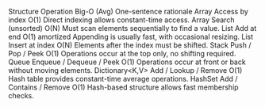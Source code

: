Structure	Operation	        Big-O (Avg)	One-sentence rationale
Array	Access by index	O(1)	Direct indexing allows constant-time access.
Array	Search (unsorted)	O(N)	Must scan elements sequentially to find a value.
List<T>	Add at end	O(1) amortized	Appending is usually fast, with occasional resizing.
List<T>	Insert at index	O(N)	Elements after the index must be shifted.
Stack<T>	Push / Pop / Peek	O(1)	Operations occur at the top only, no shifting required.
Queue<T>	Enqueue / Dequeue / Peek	O(1)	Operations occur at front or back without moving elements.
Dictionary<K,V>	Add / Lookup / Remove	O(1)	Hash table provides constant-time average operations.
HashSet<T>	Add / Contains / Remove	O(1)	Hash-based structure allows fast membership checks.